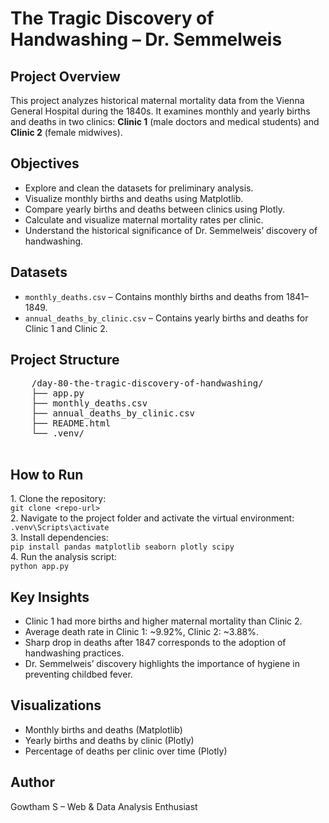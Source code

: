 <h1>The Tragic Discovery of Handwashing – Dr. Semmelweis</h1>
    <h2>Project Overview</h2>
    <p>
        This project analyzes historical maternal mortality data from the Vienna General Hospital during the 1840s.
        It examines monthly and yearly births and deaths in two clinics:
        <strong>Clinic 1</strong> (male doctors and medical students) and 
        <strong>Clinic 2</strong> (female midwives).
    </p>    
    <h2>Objectives</h2>
    <ul>
        <li>Explore and clean the datasets for preliminary analysis.</li>
        <li>Visualize monthly births and deaths using Matplotlib.</li>
        <li>Compare yearly births and deaths between clinics using Plotly.</li>
        <li>Calculate and visualize maternal mortality rates per clinic.</li>
        <li>Understand the historical significance of Dr. Semmelweis’ discovery of handwashing.</li>
    </ul>
  
  <h2>Datasets</h2>
    <ul>
        <li><code>monthly_deaths.csv</code> – Contains monthly births and deaths from 1841–1849.</li>
        <li><code>annual_deaths_by_clinic.csv</code> – Contains yearly births and deaths for Clinic 1 and Clinic 2.</li>
    </ul>    
    <h2>Project Structure</h2>
    <pre>
    /day-80-the-tragic-discovery-of-handwashing/
    ├── app.py
    ├── monthly_deaths.csv
    ├── annual_deaths_by_clinic.csv
    ├── README.html
    └── .venv/
    </pre>
    <h2>How to Run</h2>
    <p>
        1. Clone the repository:<br>
        <code>git clone &lt;repo-url&gt;</code><br>
        2. Navigate to the project folder and activate the virtual environment:<br>
        <code>.venv\Scripts\activate</code><br>
        3. Install dependencies:<br>
        <code>pip install pandas matplotlib seaborn plotly scipy</code><br>
        4. Run the analysis script:<br>
        <code>python app.py</code>
    </p>
    <h2>Key Insights</h2>
    <ul>
        <li>Clinic 1 had more births and higher maternal mortality than Clinic 2.</li>
        <li>Average death rate in Clinic 1: ~9.92%, Clinic 2: ~3.88%.</li>
        <li>Sharp drop in deaths after 1847 corresponds to the adoption of handwashing practices.</li>
        <li>Dr. Semmelweis’ discovery highlights the importance of hygiene in preventing childbed fever.</li>
    </ul>
    <h2>Visualizations</h2>
    <ul>
        <li>Monthly births and deaths (Matplotlib)</li>
        <li>Yearly births and deaths by clinic (Plotly)</li>
        <li>Percentage of deaths per clinic over time (Plotly)</li>
    </ul>
    <h2>Author</h2>
    <p>Gowtham S – Web & Data Analysis Enthusiast</p>
